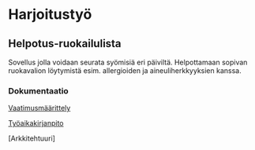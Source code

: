 # Harjoitustyö

## Helpotus-ruokailulista

Sovellus jolla voidaan seurata syömisiä eri päiviltä. Helpottamaan sopivan ruokavalion löytymistä esim. allergioiden ja aineuliherkkyyksien kanssa. 

### Dokumentaatio

[Vaatimusmäärittely](https://github.com/KilpiV/ot-harjoitustyo/blob/master/Harjoitustyo/Vaatimusm%C3%A4%C3%A4rittely_Helpotus.md)

[Työaikakirjanpito](https://github.com/KilpiV/ot-harjoitustyo/blob/master/Harjoitustyo/Ty%C3%B6aikakirjanpito.md)

[Arkkitehtuuri]


